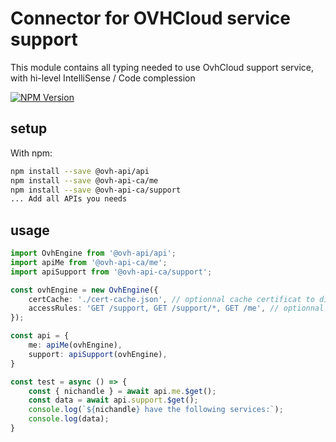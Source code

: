 # Connector for OVHCloud service support

This module contains all typing needed to use OvhCloud support service, with hi-level IntelliSense / Code complession

[![NPM Version](https://img.shields.io/npm/v/@ovh-api-ca/support.svg?style=flat)](https://www.npmjs.org/package/@ovh-api-ca/support)

## setup

With npm:
````bash
npm install --save @ovh-api/api
npm install --save @ovh-api-ca/me
npm install --save @ovh-api-ca/support
... Add all APIs you needs
````

## usage

````typescript
import OvhEngine from '@ovh-api/api';
import apiMe from '@ovh-api-ca/me';
import apiSupport from '@ovh-api-ca/support';

const ovhEngine = new OvhEngine({ 
    certCache: './cert-cache.json', // optionnal cache certificat to disk
    accessRules: 'GET /support, GET /support/*, GET /me', // optionnal limit the requested privileges.
});

const api = {
    me: apiMe(ovhEngine),
    support: apiSupport(ovhEngine),
}

const test = async () => {
    const { nichandle } = await api.me.$get();
    const data = await api.support.$get();
    console.log(`${nichandle} have the following services:`);
    console.log(data);
}

````